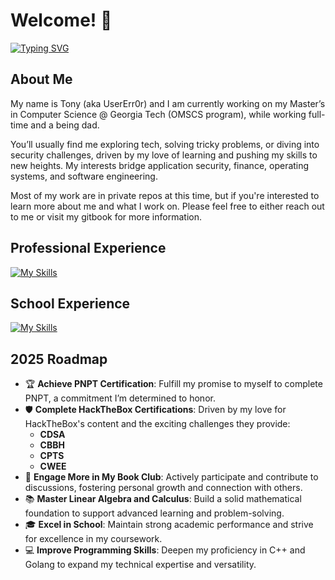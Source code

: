 # Welcome! 👋

[![Typing SVG](https://readme-typing-svg.demolab.com?font=Fira+Code&size=34&duration=2000&pause=1000&color=9F46F7&width=435&lines=Whoami%3F;UserErr0r;Software+Engineer;Graduate+Student;Security+Researcher)](https://git.io/typing-svg)

## About Me
My name is Tony (aka UserErr0r) and I am currently working on my Master’s in Computer Science @ Georgia Tech (OMSCS program), while working full-time and a being dad.

You’ll usually find me exploring tech, solving tricky problems, or diving into security challenges, driven by my love of learning and pushing my skills to new heights. My interests bridge application security, finance, operating systems, and software engineering.

Most of my work are in private repos at this time, but if you're interested to learn more about me and what I work on. Please feel free to either reach out to me or visit my gitbook for more information.

## Professional Experience
[![My Skills](https://skillicons.dev/icons?i=python,ts,fastapi,vue,bash,docker,cypress,kubernetes,terraform,golang)](https://skillicons.dev)

## School Experience
[![My Skills](https://skillicons.dev/icons?i=c,cpp,java,python,latex)](https://skillicons.dev)

## 2025 Roadmap
- 🏆 **Achieve PNPT Certification**: Fulfill my promise to myself to complete PNPT, a commitment I’m determined to honor. 
- 🛡️ **Complete HackTheBox Certifications**: Driven by my love for HackTheBox's content and the exciting challenges they provide:  
  - **CDSA**  
  - **CBBH**  
  - **CPTS**  
  - **CWEE**
- 📖 **Engage More in My Book Club**: Actively participate and contribute to discussions, fostering personal growth and connection with others.  
- 📚 **Master Linear Algebra and Calculus**: Build a solid mathematical foundation to support advanced learning and problem-solving.  
- 🎓 **Excel in School**: Maintain strong academic performance and strive for excellence in my coursework.  
- 💻 **Improve Programming Skills**: Deepen my proficiency in C++ and Golang to expand my technical expertise and versatility.  


